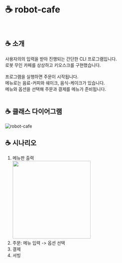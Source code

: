 # ☕️ robot-cafe

<br/>

## ☕️ 소개
사용자의의 입력을 받아 진행되는 간단한 CLI 프로그램입니다. <br/>
로봇 무인 카페를 상상하고 키오스크를 구현했습니다. <br/><br/>
프로그램을 실행하면 주문이 시작됩니다.<br/>
메뉴로는 음료-커피와 쉐이크, 음식-케이크가 있습니다.<br/>
메뉴와 옵션을 선택해 주문과 결제를 메뉴가 준비됩니다.  <br/>
<br/>

## ☕️ 클래스 다이어그램
![robot-cafe](https://github.com/user-attachments/assets/c4a4a5a9-16b4-4926-afd9-13a10d284532)


## ☕️ 시나리오
1. 메뉴판 출력<br/>
   <img src="https://github.com/user-attachments/assets/003015e1-646c-4737-b11d-b109743eff60"  width="250"/><br/>
2. 주문: 메뉴 입력 -> 옵션 선택
3. 결제
4. 서빙
   
